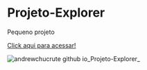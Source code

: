 # Projeto-Explorer


Pequeno projeto

[Click aqui para acessar!](https://andrewchucrute.github.io/Projeto-Explorer/)


![andrewchucrute github io_Projeto-Explorer_](https://user-images.githubusercontent.com/103382295/190900621-82d074bf-c444-4e12-b777-4d56d60161ba.png)
